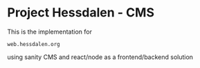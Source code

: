 # Project Hessdalen - CMS

This is the implementation for 

    web.hessdalen.org

using sanity CMS and react/node as a frontend/backend solution